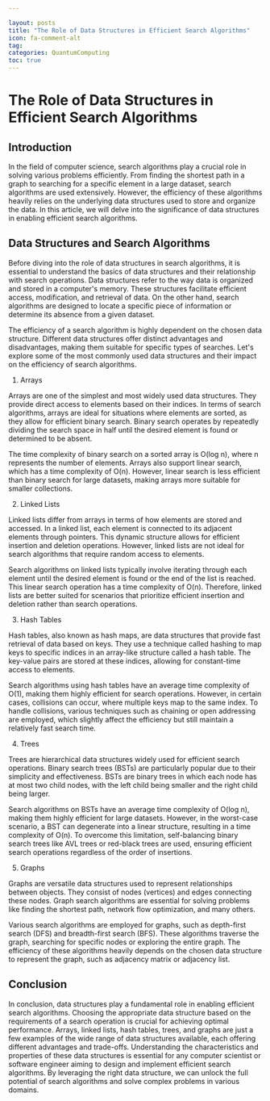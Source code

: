 ```yaml
---

layout: posts
title: "The Role of Data Structures in Efficient Search Algorithms"
icon: fa-comment-alt
tag:      
categories: QuantumComputing
toc: true
---
```




# The Role of Data Structures in Efficient Search Algorithms

## Introduction

In the field of computer science, search algorithms play a crucial role in solving various problems efficiently. From finding the shortest path in a graph to searching for a specific element in a large dataset, search algorithms are used extensively. However, the efficiency of these algorithms heavily relies on the underlying data structures used to store and organize the data. In this article, we will delve into the significance of data structures in enabling efficient search algorithms.

## Data Structures and Search Algorithms

Before diving into the role of data structures in search algorithms, it is essential to understand the basics of data structures and their relationship with search operations. Data structures refer to the way data is organized and stored in a computer's memory. These structures facilitate efficient access, modification, and retrieval of data. On the other hand, search algorithms are designed to locate a specific piece of information or determine its absence from a given dataset.

The efficiency of a search algorithm is highly dependent on the chosen data structure. Different data structures offer distinct advantages and disadvantages, making them suitable for specific types of searches. Let's explore some of the most commonly used data structures and their impact on the efficiency of search algorithms.

1. Arrays

Arrays are one of the simplest and most widely used data structures. They provide direct access to elements based on their indices. In terms of search algorithms, arrays are ideal for situations where elements are sorted, as they allow for efficient binary search. Binary search operates by repeatedly dividing the search space in half until the desired element is found or determined to be absent.

The time complexity of binary search on a sorted array is O(log n), where n represents the number of elements. Arrays also support linear search, which has a time complexity of O(n). However, linear search is less efficient than binary search for large datasets, making arrays more suitable for smaller collections.

2. Linked Lists

Linked lists differ from arrays in terms of how elements are stored and accessed. In a linked list, each element is connected to its adjacent elements through pointers. This dynamic structure allows for efficient insertion and deletion operations. However, linked lists are not ideal for search algorithms that require random access to elements.

Search algorithms on linked lists typically involve iterating through each element until the desired element is found or the end of the list is reached. This linear search operation has a time complexity of O(n). Therefore, linked lists are better suited for scenarios that prioritize efficient insertion and deletion rather than search operations.

3. Hash Tables

Hash tables, also known as hash maps, are data structures that provide fast retrieval of data based on keys. They use a technique called hashing to map keys to specific indices in an array-like structure called a hash table. The key-value pairs are stored at these indices, allowing for constant-time access to elements.

Search algorithms using hash tables have an average time complexity of O(1), making them highly efficient for search operations. However, in certain cases, collisions can occur, where multiple keys map to the same index. To handle collisions, various techniques such as chaining or open addressing are employed, which slightly affect the efficiency but still maintain a relatively fast search time.

4. Trees

Trees are hierarchical data structures widely used for efficient search operations. Binary search trees (BSTs) are particularly popular due to their simplicity and effectiveness. BSTs are binary trees in which each node has at most two child nodes, with the left child being smaller and the right child being larger.

Search algorithms on BSTs have an average time complexity of O(log n), making them highly efficient for large datasets. However, in the worst-case scenario, a BST can degenerate into a linear structure, resulting in a time complexity of O(n). To overcome this limitation, self-balancing binary search trees like AVL trees or red-black trees are used, ensuring efficient search operations regardless of the order of insertions.

5. Graphs

Graphs are versatile data structures used to represent relationships between objects. They consist of nodes (vertices) and edges connecting these nodes. Graph search algorithms are essential for solving problems like finding the shortest path, network flow optimization, and many others.

Various search algorithms are employed for graphs, such as depth-first search (DFS) and breadth-first search (BFS). These algorithms traverse the graph, searching for specific nodes or exploring the entire graph. The efficiency of these algorithms heavily depends on the chosen data structure to represent the graph, such as adjacency matrix or adjacency list.

## Conclusion

In conclusion, data structures play a fundamental role in enabling efficient search algorithms. Choosing the appropriate data structure based on the requirements of a search operation is crucial for achieving optimal performance. Arrays, linked lists, hash tables, trees, and graphs are just a few examples of the wide range of data structures available, each offering different advantages and trade-offs. Understanding the characteristics and properties of these data structures is essential for any computer scientist or software engineer aiming to design and implement efficient search algorithms. By leveraging the right data structure, we can unlock the full potential of search algorithms and solve complex problems in various domains.
